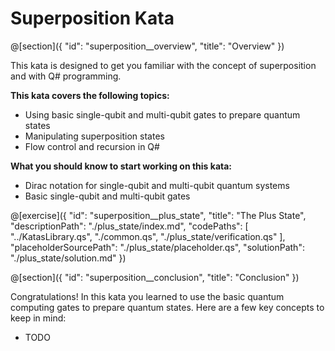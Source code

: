 # Superposition Kata

@[section]({
    "id": "superposition__overview",
    "title": "Overview"
})

This kata is designed to get you familiar with the concept of superposition and with Q# programming.

**This kata covers the following topics:**

- Using basic single-qubit and multi-qubit gates to prepare quantum states
- Manipulating superposition states
- Flow control and recursion in Q#

**What you should know to start working on this kata:**

- Dirac notation for single-qubit and multi-qubit quantum systems
- Basic single-qubit and multi-qubit gates

@[exercise]({
    "id": "superposition__plus_state",
    "title": "The Plus State",
    "descriptionPath": "./plus_state/index.md",
    "codePaths": [
        "../KatasLibrary.qs",
        "./common.qs",
        "./plus_state/verification.qs"
    ],
    "placeholderSourcePath": "./plus_state/placeholder.qs",
    "solutionPath": "./plus_state/solution.md"
})

@[section]({
    "id": "superposition__conclusion",
    "title": "Conclusion"
})

Congratulations! In this kata you learned to use the basic quantum computing gates to prepare quantum states. Here are a few key concepts to keep in mind:

* TODO
